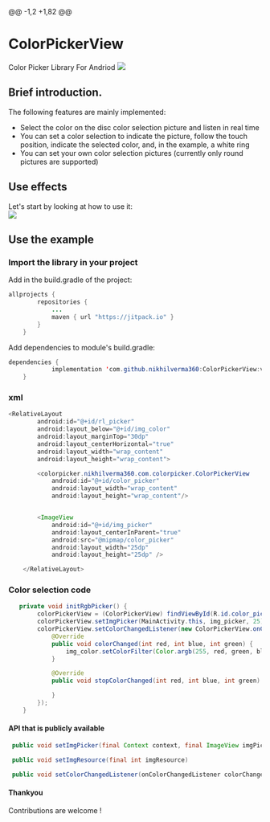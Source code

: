 @@ -1,2 +1,82 @@
# ColorPickerView
Color Picker Library For Andriod
[![](https://jitpack.io/v/nikhilverma360/ColorPickerView.svg)](https://jitpack.io/#nikhilverma360/ColorPickerView)
## Brief introduction.
The following features are mainly implemented:
- Select the color on the disc color selection picture and listen in real time
- You can set a color selection to indicate the picture, follow the touch position, indicate the selected color, and, in the example, a white ring
- You can set your own color selection pictures (currently only round pictures are supported)

## Use effects
Let's start by looking at how to use it: <br>
![](http://i.imgur.com/oIM1je2.gif)

## Use the example
### Import the library in your project
Add in the build.gradle of the project:
```java
allprojects {
		repositories {
			...
			maven { url "https://jitpack.io" }
		}
	}
```
Add dependencies to module's build.gradle:
```java
dependencies {
	        implementation 'com.github.nikhilverma360:ColorPickerView:v1'
	}
```
### xml
```java
<RelativeLayout
        android:id="@+id/rl_picker"
        android:layout_below="@+id/img_color"
        android:layout_marginTop="30dp"
        android:layout_centerHorizontal="true"
        android:layout_width="wrap_content"
        android:layout_height="wrap_content">

        <colorpicker.nikhilverma360.com.colorpicker.ColorPickerView
            android:id="@+id/color_picker"
            android:layout_width="wrap_content"
            android:layout_height="wrap_content"/>


        <ImageView
            android:id="@+id/img_picker"
            android:layout_centerInParent="true"
            android:src="@mipmap/color_picker"
            android:layout_width="25dp"
            android:layout_height="25dp" />

    </RelativeLayout>
```
### Color selection code
```java
   private void initRgbPicker() {
        colorPickerView = (ColorPickerView) findViewById(R.id.color_picker);
        colorPickerView.setImgPicker(MainActivity.this, img_picker, 25); //The last parameter is that the color indicates the size of the circle (dp)
        colorPickerView.setColorChangedListener(new ColorPickerView.onColorChangedListener() {
            @Override
            public void colorChanged(int red, int blue, int green) {
                img_color.setColorFilter(Color.argb(255, red, green, blue));
            }

            @Override
            public void stopColorChanged(int red, int blue, int green) {

            }
        });
    }
```
#### API that is publicly available
```java
 public void setImgPicker(final Context context, final ImageView imgPicker, final int pickerViewWidth)

 public void setImgResource(final int imgResource)

 public void setColorChangedListener(onColorChangedListener colorChangedListener)
```
#### Thankyou
Contributions are welcome !